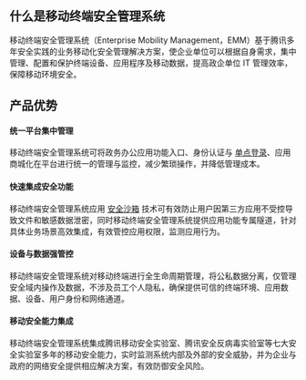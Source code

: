 ## 什么是移动终端安全管理系统
移动终端安全管理系统（Enterprise Mobility Management，EMM）基于腾讯多年安全实践的业务移动化安全管理解决方案，使企业单位可以根据自身需求，集中管理、配置和保护终端设备、应用程序及移动数据，提高政企单位 IT 管理效率，保障移动环境安全。
## 产品优势
#### 统一平台集中管理
移动终端安全管理系统可将政务办公应用功能入口、身份认证与 [单点登录](https://cloud.tencent.com/document/product/1182/40994)、应用商城化在平台进行统一的管理与监控，减少繁琐操作，并降低管理成本。
#### 快速集成安全功能
移动终端安全管理系统应用 [安全沙箱](https://cloud.tencent.com/document/product/1182/40994) 技术可有效防止用户因第三方应用不受控导致文件和敏感数据泄密，同时移动终端安全管理系统提供应用功能专属隧道，针对具体业务场景高效集成，有效管控应用权限，监测应用行为。
#### 设备与数据强管控
移动终端安全管理系统对移动终端进行全生命周期管理，将公私数据分离，仅管理安全域内操作及数据，不涉及员工个人隐私，确保提供可信的终端环境、应用数据、设备、用户身份和网络通道。
#### 移动安全能力集成
移动终端安全管理系统集成腾讯移动安全实验室、腾讯安全反病毒实验室等七大安全实验室多年的移动安全能力，实时监测系统内部及外部的安全威胁，并为企业与政府的网络安全提供相应解决方案，有效防御安全风险。
